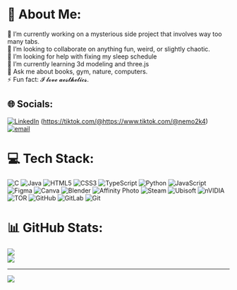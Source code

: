 # 💫 About Me:
🔭 I’m currently working on a mysterious side project that involves way too many tabs.<br>👯 I’m looking to collaborate on anything fun, weird, or slightly chaotic.<br>🤝 I’m looking for help with fixing my sleep schedule<br>🌱 I’m currently learning 3d modeling and three.js<br>💬 Ask me about books, gym, nature, computers.<br>⚡ Fun fact: 𝓘 𝓵𝓸𝓿𝓮 𝓪𝓮𝓼𝓽𝓱𝓮𝓽𝓲𝓬𝓼.


## 🌐 Socials:
[![LinkedIn](https://img.shields.io/badge/LinkedIn-%230077B5.svg?logo=linkedin&logoColor=white)](https://linkedin.com/in/https://www.linkedin.com/in/abdullokh-tulkinov-b24477287/) (https://tiktok.com/@https://www.tiktok.com/@nemo2k4) [![email](https://img.shields.io/badge/Email-D14836?logo=gmail&logoColor=white)](mailto:tabdullokh@gmail.com) 

# 💻 Tech Stack:
![C](https://img.shields.io/badge/c-%2300599C.svg?style=for-the-badge&logo=c&logoColor=white) ![Java](https://img.shields.io/badge/java-%23ED8B00.svg?style=for-the-badge&logo=openjdk&logoColor=white) ![HTML5](https://img.shields.io/badge/html5-%23E34F26.svg?style=for-the-badge&logo=html5&logoColor=white) ![CSS3](https://img.shields.io/badge/css3-%231572B6.svg?style=for-the-badge&logo=css3&logoColor=white) ![TypeScript](https://img.shields.io/badge/typescript-%23007ACC.svg?style=for-the-badge&logo=typescript&logoColor=white) ![Python](https://img.shields.io/badge/python-3670A0?style=for-the-badge&logo=python&logoColor=ffdd54) ![JavaScript](https://img.shields.io/badge/javascript-%23323330.svg?style=for-the-badge&logo=javascript&logoColor=%23F7DF1E) ![Figma](https://img.shields.io/badge/figma-%23F24E1E.svg?style=for-the-badge&logo=figma&logoColor=white) ![Canva](https://img.shields.io/badge/Canva-%2300C4CC.svg?style=for-the-badge&logo=Canva&logoColor=white) ![Blender](https://img.shields.io/badge/blender-%23F5792A.svg?style=for-the-badge&logo=blender&logoColor=white) ![Affinity Photo](https://img.shields.io/badge/affinityphoto-%237E4DD2.svg?style=for-the-badge&logo=affinity-photo&logoColor=white) ![Steam](https://img.shields.io/badge/steam-%23000000.svg?style=for-the-badge&logo=steam&logoColor=white) ![Ubisoft](https://img.shields.io/badge/Ubisoft-%23F5F5F5.svg?style=for-the-badge&logo=Ubisoft&logoColor=black) ![nVIDIA](https://img.shields.io/badge/nVIDIA-%2376B900.svg?style=for-the-badge&logo=nVIDIA&logoColor=white) ![TOR](https://img.shields.io/badge/tor-%237E4798.svg?style=for-the-badge&logo=tor-project&logoColor=white) ![GitHub](https://img.shields.io/badge/github-%23121011.svg?style=for-the-badge&logo=github&logoColor=white) ![GitLab](https://img.shields.io/badge/gitlab-%23181717.svg?style=for-the-badge&logo=gitlab&logoColor=white) ![Git](https://img.shields.io/badge/git-%23F05033.svg?style=for-the-badge&logo=git&logoColor=white)
# 📊 GitHub Stats:
![](https://nirzak-streak-stats.vercel.app/?user=nemoabu&theme=tokyonight&hide_border=false)<br/>
![](https://github-profile-trophy.vercel.app/?username=nemoabu&theme=tokyonight&no-frame=false&no-bg=false&margin-w=4)

---
[![](https://visitcount.itsvg.in/api?id=nemoabu&icon=0&color=0)](https://visitcount.itsvg.in)

<!-- Proudly created with GPRM ( https://gprm.itsvg.in ) -->
